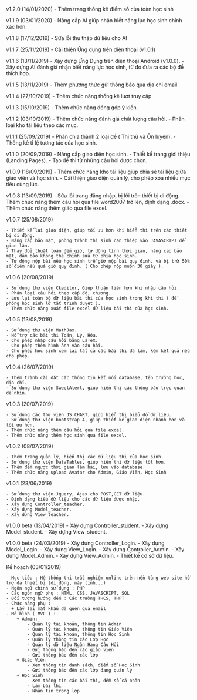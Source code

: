 
v1.2.0 (14/01/2020)
    - Thêm trang thống kê điểm số của toàn học sinh

v1.1.9 (03/01/2020)
    - Nâng cấp AI giúp nhận biết năng lực học sinh chính xác hơn.

v1.1.8 (17/12/2019)
    - Sửa lỗi thu thập dữ liệu cho AI

v1.1.7 (25/11/2019)
    - Cải thiện Ứng dụng trên điện thoại (v1.0.1)

v1.1.6 (13/11/2019)
    - Xậy dựng Ứng Dụng trên điện thoại Android (v1.0.0).
    - Xây dựng AI đánh giá nhận biết năng lực học sinh, từ đó đưa ra các bộ đề thích hợp.

v1.1.5 (13/11/2019)
    - Thêm phương thức gửi thông báo qua địa chỉ email.

v1.1.4 (27/10/2019)
    - Thêm chức năng thống kê lượt truy cập.

v1.1.3 (15/10/2019)
    - Thêm chức năng đóng góp ý kiến.

v1.1.2 (03/10/2019)
    - Thêm chức năng đánh giá chất lượng câu hỏi.
    - Phân loại kho tài liệu theo các mục.

v1.1.1 (25/09/2019)
    - Phân chia thành 2 loại đề ( Thi thử và Ôn luyện).
    - Thống kê tỉ lệ tương tác của học sinh.

v1.1.0 (20/09/2019)
    - Nâng cấp giao diện học sinh.
    - Thiết kế trang giới thiệu (Landing Pages).
    - Tạo đề thi từ những câu hỏi được chọn.

v1.0.9 (18/09/2019)
    - Thêm chức năng kho tài liệu giúp chia sẻ tài liệu giữa giáo viên và học sinh.
    - Cải thiện giao diện quản lý, cho phép xóa nhiều mục tiêu cùng lúc.

v1.0.8 (13/09/2019)
    - Sửa lỗi trang đăng nhập, bị lỗi trên thiết bị di động.
    - Thêm chức năng thêm câu hỏi qua file word2007 trở lên, định dạng .docx.
    - Thêm chức năng thêm giáo qua file excel.

v1.0.7 (25/08/2019)

    - Thiết kế lại giao diện, giúp tối ưu hơn khi hiển thi trên các thiết bị di động.
    - Nâng cấp bảo mật, phòng trành thi sinh can thiệp vào JAVASCRIPT để gian lận.
    - Thay đổi thuật toán đếm giờ, tự dộng tính thời gian, nâng cao bảo mật, đảm bảo không thể chỉnh sửa từ phía học sinh.
    - Tự động nộp bài nếu học sinh trễ giờ nộp bài quy định, và bị trừ 50% số điểm nếu quá giờ quy định. ( Cho phép nộp muộn 30 giây ).

v1.0.6 (20/08/2019)

    - Sử dụng thư viện Ckeditor, Giúp thuận tiên hơn khi nhập câu hỏi.
    - Phân loại câu hỏi theo cấp độ, chương.
    - Lưu lại toàn bộ dữ liệu bài thi của học sinh trong khi thi ( đề phòng học sinh lỡ tắt trình duyệt ).
    - Thêm chức năng xuất file excel dữ liệu bài thi của học sinh.

v1.0.5 (13/08/2019)

    - Sử dụng thư viện MathJax.
    - Hỗ trợ các bài thi Toán, Lý, Hóa.
    - Cho phép nhập câu hỏi bằng LaTeX.
    - Cho phép thêm hình ảnh vào câu hỏi.
    - Cho phép học sinh xem lại tất cả các bài thi đã làm, kèm kết quả nếu cho phép.

v1.0.4 (26/07/2019)

    - Thêm trình cài đặt các thông tin kết nối database, tên trường học, địa chỉ.
    - Sử dụng thư viện SweetAlert, giúp hiển thị các thông báo trực quan dễ nhìn.

v1.0.3 (20/07/2019)

    - Sử dụng các thư viện JS CHART, giúp hiển thị biểu đồ dữ liệu.
    - Sử dụng thư viện bootstrap 4, giúp thiết kế giao diện nhanh hơn và tối ưu hơn.
    - Thêm chức năng thêm câu hỏi qua file excel.
    - Thêm chức năng thêm học sinh qua file excel.

v1.0.2 (08/07/2019)

    - Thêm trang quản lý, hiển thị các dữ liệu thi của học sinh.
    - Sử dụng thư viện DataTables, giúp hiển thi dữ liệu tốt hơn.
    - Thêm đếm ngược thời gian làm bài, lưu vào database.
    - Thêm chức năng upload Avatar cho Admin, Giáo Viên, Học Sinh

v1.0.1 (23/06/2019)

    - Sử dụng thư viện Jquery, Ajax cho POST,GET dữ liệu.
    - Định dạng kiểu dữ liệu cho các dữ liệu được nhập.
    - Xây dựng Controller_teacher.
    - Xây dựng Model_teacher.
    - Xây dựng View_teacher.

v1.0.0 beta (13/04/2019)
    - Xây dựng Controller_student.
    - Xây dựng Model_student.
    - Xây dựng View_student.

v1.0.0 beta (24/03/2019)
    - Xây dựng Controller_Login.
    - Xây dựng Model_Login.
    - Xây dựng View_Login.
    - Xây dựng Controller_Admin.
    - Xây dựng Model_Admin.
    - Xây dựng View_Admin.
    - Thiết kế cơ sở dữ liệu.

Kế hoạch (03/01/2019)

    - Mục tiêu : Hệ thống thi trắc nghiệm online trên nền tảng web site hỗ trợ đa thiết bị (di động, máy tính...)
    - Ngôn ngữ chính sử dụng : PHP
    - Các ngôn ngữ phụ : HTML, CSS, JAVASCRIPT, SQL
    - Đối tượng hướng đến : Các trường THCS, THPT
    - Chức năng phụ :
      + Lấy lại mật khẩu đã quên qua email
    - Mô hình ( MVC ) :
        + Admin:
            - Quản lý tài khoản, thông tin Admin
            - Quản lý tài khoản, thông tin Giáo Viên
            - Quản lý tài khoản, thông tin Học Sinh
            - Quản lý thông tin các Lớp Học
            - Quản lý dữ liệu Ngân Hàng Câu Hỏi
            - Gửi thông báo đến các giáo viên
            - Gửi thông báo đến các lớp
        + Giáo Viên
            - Xem thông tin danh sách, điểm số Học Sinh
            - Gửi thông báo đến các lớp đang quản lý
        + Học Sinh
            - Xem thông tin các bài thi, đểm số cá nhân
            - Làm bài thi
            - Nhắn tin trong lớp
